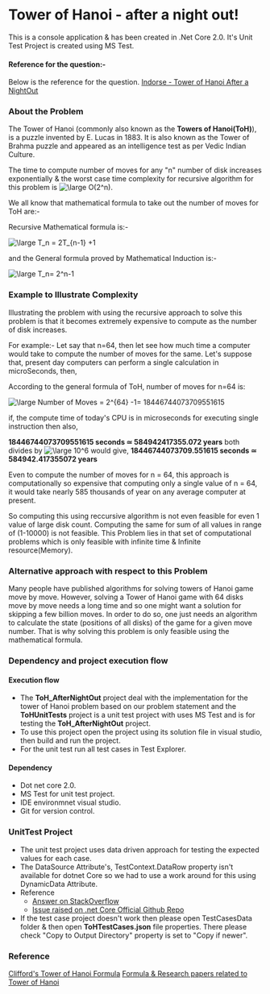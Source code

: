 # Tower of Hanoi - after a night out!

This is a console application & has been created in .Net Core 2.0. It's Unit Test Project is created using MS Test. 

#### Reference for the question:-

Below is the reference for the question.
[Indorse - Tower of Hanoi After a NightOut](https://indorse.io/assignments/5ce909ccc5e3380001ed8b3e)

### About the Problem

The Tower of Hanoi (commonly also known as the **Towers of Hanoi(ToH)**), is a puzzle invented by E. Lucas in 1883. It is also known as the Tower of Brahma puzzle and appeared as an intelligence test as per Vedic Indian Culture.

The time to compute number of moves for any "n" number of disk increases exponentially & the worst case time complexity for recursive algorithm for this problem is <img src="https://latex.codecogs.com/svg.latex?\large&space;O(2^n)" title="\large O(2^n)" />.

We all know that mathematical formula to take out the number of moves for ToH are:-

Recursive Mathematical formula is:-

<img src="https://latex.codecogs.com/svg.latex?\large&space;T_n&space;=&space;2T_{n-1}&space;&plus;1" title="\large T_n = 2T_{n-1} +1" />

and the General formula proved by Mathematical Induction is:-

<img src="https://latex.codecogs.com/svg.latex?\large&space;T_n=&space;2^n-1" title="\large T_n= 2^n-1" />

### Example to Illustrate Complexity

Illustrating the problem with using the recursive approach to solve this problem is that it becomes extremely expensive to compute as the number of disk increases.

For example:- Let say that n=64, then let see how much time a computer would take to compute the number of moves for the same.
Let's suppose that, present day computers can perform a single calculation in microSeconds, then,

According to the general formula of ToH, number of moves for n=64 is:

<img src="https://latex.codecogs.com/svg.latex?\large&space;Number&space;of&space;Moves&space;=&space;2^{64}&space;-1=&space;18446744073709551615" title="\large Number of Moves = 2^{64} -1= 18446744073709551615" />

if, the compute time of today's CPU is in microseconds for executing single instruction then also, 

**18446744073709551615 seconds ≃ 584942417355.072 years**
both divides by <img src="https://latex.codecogs.com/svg.latex?\large&space;10^6" title="\large 10^6" /> would give,
**18446744073709.551615 seconds ≃ 584942.417355072 years**

Even to compute the number of moves for n = 64, this approach is computationally so expensive that computing only a single value of n = 64, it would take nearly 585 thousands of year on any average computer at present.

So computing this using reccursive algorithm is not even feasible for even 1 value of large disk count. Computing the same for sum of all values in range of (1-10000) is not feasible.
This Problem lies in that set of computational problems which is only feasible with infinite time & Infinite resource(Memory).

### Alternative approach with respect to this Problem

Many people have published algorithms for solving towers of Hanoi game move by move. However, solving a Tower of Hanoi game with 64 disks move by move needs a long time and so one might want a solution for skipping a few billion moves. In order to do so, one just needs an algorithm to calculate the state (positions of all disks) of the game for a given move number. That is why solving this problem is only feasible using the mathematical formula.

### Dependency and project execution flow

#### Execution flow
- The **ToH_AfterNightOut** project deal with the implementation for the tower of Hanoi problem based on our problem statement and the **ToHUnitTests** project is a unit test project with uses MS Test and is for testing the **ToH_AfterNightOut** project.
- To use this project open the project using its solution file in visual studio, then build and run the project.
- For the unit test run all test cases in Test Explorer.

#### Dependency
- Dot net core 2.0.
- MS Test for unit test project.
- IDE environmnet visual studio.
- Git for version control.

### UnitTest Project
+ The unit test project uses data driven approach for testing the expected values for each case.
+ The DataSource Attribute's, TestContext.DataRow property isn't available for dotnet Core so we had to use a work around for this using DynamicData Attribute.
+ Reference
	- [Answer on StackOverflow](https://stackoverflow.com/a/53113431/8010021)
	- [Issue raised on .net Core Official Github Repo](https://stackoverflow.com/a/53113431/8010021)
+ If the test case project doesn't work then please open TestCasesData folder & then open  **ToHTestCases.json** file properties. There please check "Copy to Output Directory" property is set to "Copy if newer".

### Reference

[Clifford's Tower of Hanoi Formula](http://www.clifford.at/hanoi/)
[Formula & Research papers related to Tower of Hanoi](http://mathworld.wolfram.com/TowerofHanoi.html)
